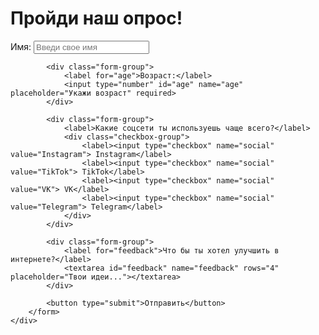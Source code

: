 <!DOCTYPE html>
<html lang="ru">
<head>
    <meta charset="UTF-8">
    <meta name="viewport" content="width=device-width, initial-scale=1.0">
    <title>Опросник</title>
    <link rel="stylesheet" href="CSS.css">
</head>
<body>
    <div class="container">
        <h1>Пройди наш опрос!</h1>
        <form id="survey-form">
            <div class="form-group">
                <label for="name">Имя:</label>
                <input type="text" id="name" name="name" placeholder="Введи свое имя" required>
            </div>

            <div class="form-group">
                <label for="age">Возраст:</label>
                <input type="number" id="age" name="age" placeholder="Укажи возраст" required>
            </div>

            <div class="form-group">
                <label>Какие соцсети ты используешь чаще всего?</label>
                <div class="checkbox-group">
                    <label><input type="checkbox" name="social" value="Instagram"> Instagram</label>
                    <label><input type="checkbox" name="social" value="TikTok"> TikTok</label>
                    <label><input type="checkbox" name="social" value="VK"> VK</label>
                    <label><input type="checkbox" name="social" value="Telegram"> Telegram</label>
                </div>
            </div>

            <div class="form-group">
                <label for="feedback">Что бы ты хотел улучшить в интернете?</label>
                <textarea id="feedback" name="feedback" rows="4" placeholder="Твои идеи..."></textarea>
            </div>

            <button type="submit">Отправить</button>
        </form>
    </div>
</body>
</html>
